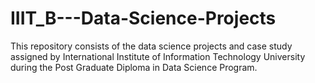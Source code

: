 # IIIT_B---Data-Science-Projects
This repository consists of the data science projects and case study assigned by International Institute of Information Technology University during the Post Graduate Diploma in Data Science Program.
